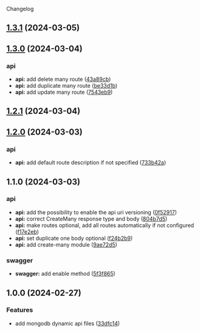 Changelog

## [1.3.1](https://github.com/MikeDev75015/mongodb-dynamic-api/compare/v1.3.0...v1.3.1) (2024-03-05)

## [1.3.0](https://github.com/MikeDev75015/mongodb-dynamic-api/compare/v1.2.1...v1.3.0) (2024-03-04)


### api

* **api:** add delete many route ([43a89cb](https://github.com/MikeDev75015/mongodb-dynamic-api/commit/43a89cb4c087c468743559950fa232ff6e10c140))
* **api:** add duplicate many route ([be33d1b](https://github.com/MikeDev75015/mongodb-dynamic-api/commit/be33d1b221d81c5ff6649cd2eccc331cb58459b9))
* **api:** add update many route ([7543eb9](https://github.com/MikeDev75015/mongodb-dynamic-api/commit/7543eb92d7ba538f6d46b69ec194a6c44daff5b2))

## [1.2.1](https://github.com/MikeDev75015/mongodb-dynamic-api/compare/v1.2.0...v1.2.1) (2024-03-04)


## [1.2.0](https://github.com/MikeDev75015/mongodb-dynamic-api/compare/v1.1.0...v1.2.0) (2024-03-03)


### api

* **api:** add default route description if not specified ([733b42a](https://github.com/MikeDev75015/mongodb-dynamic-api/commit/733b42a6dab49c39370fdd4094b7f08288e54c5b))

## 1.1.0 (2024-03-03)


### api

* **api:** add the possibility to enable the api uri versioning ([0f52917](https://github.com/MikeDev75015/mongodb-dynamic-api/commit/0f529174ea583078bb136d2db484ef64b6aa6e49))
* **api:** correct CreateMany response type and body ([804b7d5](https://github.com/MikeDev75015/mongodb-dynamic-api/commit/804b7d55fe2b8b515436b41fa338be75c5e030e2))
* **api:** make routes optional, add all routes automatically if not configured ([f17e2eb](https://github.com/MikeDev75015/mongodb-dynamic-api/commit/f17e2ebdbbde8f05a5c80c404ffc1febf460bc20))
* **api:** set duplicate one body optional ([f24b2b9](https://github.com/MikeDev75015/mongodb-dynamic-api/commit/f24b2b964e251fbb92acfc14222386fec3239dcb))
* **api:** add create-many module ([9ae72d5](https://github.com/MikeDev75015/mongodb-dynamic-api/commit/9ae72d5dd7bda27423f96dd642d41eff31e75370))


### swagger

* **swagger:** add enable method ([5f3f865](https://github.com/MikeDev75015/mongodb-dynamic-api/commit/5f3f8656dc186e833d5c4792efacf9f0a2005afd))


## 1.0.0 (2024-02-27)


### Features

* add mongodb dynamic api files ([33dfc14](https://github.com/MikeDev75015/mongodb-dynamic-api/commit/33dfc143d34e31c802a5d1adb5e8d99ad5aadc6f))
